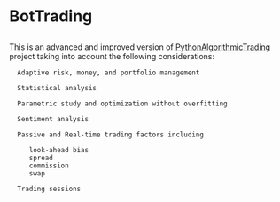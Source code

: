 # BotTrading
##
This is an advanced and improved version of [PythonAlgorithmicTrading](https://github.com/Nima-Khodabandelou/PythonAlgorithmicTrading)  project taking into account the following considerations:

      Adaptive risk, money, and portfolio management  
      
      Statistical analysis      
      
      Parametric study and optimization without overfitting
      
      Sentiment analysis      
      
      Passive and Real-time trading factors including
      
         look-ahead bias
         spread
         commission
         swap
      
      Trading sessions
      
      
      
      
      
      
      
      
      
      
